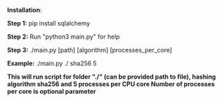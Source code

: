 **Installation**:

**Step 1:**
pip install sqlalchemy

**Step 2:** 
Run "python3 main.py" for help

**Step 3:**
./main.py [path] [algorithm] [processes_per_core]

**Example:**
./main.py ./ sha256 5

 **This will run script for folder "./" (can be provided path to file), hashing algorithm sha256 and 5 processes per CPU core
 Number of processes per core is optional parameter**